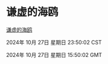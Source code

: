 # 谦虚的海鸥
[谦虚的海鸥](http://219.139.197.74:56308/qxdho/course/base/hotlink/index.php)

2024年 10月 27日 星期日 23:50:02 CST

2024年 10月 27日 星期日 15:50:02 GMT
